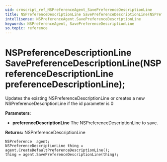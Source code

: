 ```yaml
---
uid: crmscript_ref_NSPreferenceAgent_SavePreferenceDescriptionLine
title: NSPreferenceDescriptionLine SavePreferenceDescriptionLine(NSPreferenceDescriptionLine preferenceDescriptionLine);
intellisense: NSPreferenceAgent.SavePreferenceDescriptionLine
keywords: NSPreferenceAgent, SavePreferenceDescriptionLine
so.topic: reference
---
```


# NSPreferenceDescriptionLine SavePreferenceDescriptionLine(NSPreferenceDescriptionLine preferenceDescriptionLine);

Updates the existing NSPreferenceDescriptionLine or creates a new NSPreferenceDescriptionLine if the id parameter is 0

**Parameters**:
* **preferenceDescriptionLine** The NSPreferenceDescriptionLine to save.

**Returns:** NSPreferenceDescriptionLine

```crmscript
NSPreference  agent;
NSPreferenceDescriptionLine thing = agent.CreateDefaultPreferenceDescriptionLine();
thing = agent.SavePreferenceDescriptionLine(thing);
```

